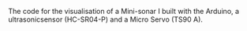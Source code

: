The code for the visualisation of a Mini-sonar I built with the Arduino, a ultrasonicsensor (HC-SR04-P) and a Micro Servo (TS90 A).
